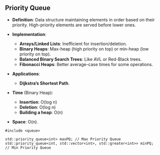 ## Priority Queue

- **Definition**: Data structure maintaining elements in order based on their priority. High-priority elements are served before lower ones.

- **Implementation**:
  - **Arrays/Linked Lists**: Inefficient for insertion/deletion.
  - **Binary Heaps**: Max-heap (high priority on top) or min-heap (low priority on top).
  - **Balanced Binary Search Trees**: Like AVL or Red-Black trees.
  - **Fibonacci Heaps**: Better average-case times for some operations.

- **Applications**:
  - **Dijkstra’s Shortest Path**.

- **Time** (Binary Heap):
  - **Insertion**: O(log n)
  - **Deletion**: O(log n)
  - **Building a heap**: O(n)

- **Space**: O(n).

```
#include <queue>

std::priority_queue<int> maxPQ; // Max Priority Queue
std::priority_queue<int, std::vector<int>, std::greater<int>> minPQ; // Min Priority Queue
```

